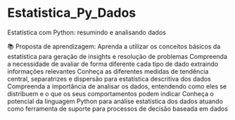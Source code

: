 # Estatistica_Py_Dados
Estatística com Python: resumindo e analisando dados

📚 Proposta de aprendizagem:
Aprenda a utilizar os conceitos básicos da estatística para geração de insights e resolução de problemas
Compreenda a necessidade de avaliar de forma diferente cada tipo de dado extraindo informações relevantes
Conheça as diferentes medidas de tendência central, separatrizes e dispersão para estatística descritiva dos dados
Compreenda a importância de analisar os dados, entendendo como eles se distribuem e o que os seus comportamentos podem indicar
Conheça o potencial da linguagem Python para análise estatística dos dados atuando como ferramenta de suporte para processos de decisão baseada em dados
